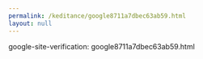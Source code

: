 ```yaml
---
permalink: /keditance/google8711a7dbec63ab59.html
layout: null
---
```

google-site-verification: google8711a7dbec63ab59.html
